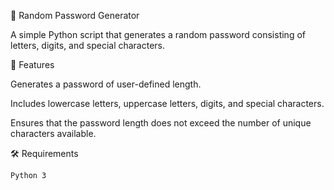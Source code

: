 🔐 Random Password Generator

A simple Python script that generates a random password consisting of letters, digits, and special characters.

🚀 Features

Generates a password of user-defined length.

Includes lowercase letters, uppercase letters, digits, and special characters.

Ensures that the password length does not exceed the number of unique characters available.

🛠️ Requirements

    Python 3
